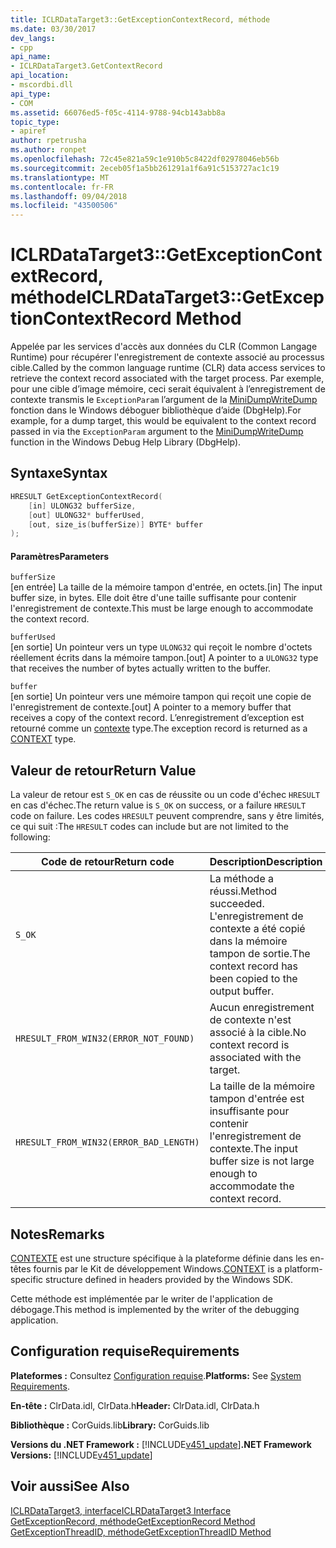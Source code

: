 ```yaml
---
title: ICLRDataTarget3::GetExceptionContextRecord, méthode
ms.date: 03/30/2017
dev_langs:
- cpp
api_name:
- ICLRDataTarget3.GetContextRecord
api_location:
- mscordbi.dll
api_type:
- COM
ms.assetid: 66076ed5-f05c-4114-9788-94cb143abb8a
topic_type:
- apiref
author: rpetrusha
ms.author: ronpet
ms.openlocfilehash: 72c45e821a59c1e910b5c8422df02978046eb56b
ms.sourcegitcommit: 2eceb05f1a5bb261291a1f6a91c5153727ac1c19
ms.translationtype: MT
ms.contentlocale: fr-FR
ms.lasthandoff: 09/04/2018
ms.locfileid: "43500506"
---
```

# <a name="iclrdatatarget3getexceptioncontextrecord-method"></a><span data-ttu-id="878d0-102">ICLRDataTarget3::GetExceptionContextRecord, méthode</span><span class="sxs-lookup"><span data-stu-id="878d0-102">ICLRDataTarget3::GetExceptionContextRecord Method</span></span>
<span data-ttu-id="878d0-103">Appelée par les services d'accès aux données du CLR (Common Langage Runtime) pour récupérer l'enregistrement de contexte associé au processus cible.</span><span class="sxs-lookup"><span data-stu-id="878d0-103">Called by the common language runtime (CLR) data access services to retrieve the context record associated with the target process.</span></span> <span data-ttu-id="878d0-104">Par exemple, pour une cible d’image mémoire, ceci serait équivalent à l’enregistrement de contexte transmis le `ExceptionParam` l’argument de la [MiniDumpWriteDump](/windows/desktop/api/minidumpapiset/nf-minidumpapiset-minidumpwritedump) fonction dans le Windows déboguer bibliothèque d’aide (DbgHelp).</span><span class="sxs-lookup"><span data-stu-id="878d0-104">For example, for a dump target, this would be equivalent to the context record passed in via the `ExceptionParam` argument to the [MiniDumpWriteDump](/windows/desktop/api/minidumpapiset/nf-minidumpapiset-minidumpwritedump) function in the Windows Debug Help Library (DbgHelp).</span></span>  
  
## <a name="syntax"></a><span data-ttu-id="878d0-105">Syntaxe</span><span class="sxs-lookup"><span data-stu-id="878d0-105">Syntax</span></span>  
  
```cpp  
HRESULT GetExceptionContextRecord(  
    [in] ULONG32 bufferSize,  
    [out] ULONG32* bufferUsed,  
    [out, size_is(bufferSize)] BYTE* buffer  
);  
```  
  
#### <a name="parameters"></a><span data-ttu-id="878d0-106">Paramètres</span><span class="sxs-lookup"><span data-stu-id="878d0-106">Parameters</span></span>  
 `bufferSize`  
 <span data-ttu-id="878d0-107">[en entrée] La taille de la mémoire tampon d'entrée, en octets.</span><span class="sxs-lookup"><span data-stu-id="878d0-107">[in] The input buffer size, in bytes.</span></span> <span data-ttu-id="878d0-108">Elle doit être d'une taille suffisante pour contenir l'enregistrement de contexte.</span><span class="sxs-lookup"><span data-stu-id="878d0-108">This must be large enough to accommodate the context record.</span></span>  
  
 `bufferUsed`  
 <span data-ttu-id="878d0-109">[en sortie] Un pointeur vers un type `ULONG32` qui reçoit le nombre d'octets réellement écrits dans la mémoire tampon.</span><span class="sxs-lookup"><span data-stu-id="878d0-109">[out] A pointer to a `ULONG32` type that receives the number of bytes actually written to the buffer.</span></span>  
  
 `buffer`  
 <span data-ttu-id="878d0-110">[en sortie] Un pointeur vers une mémoire tampon qui reçoit une copie de l'enregistrement de contexte.</span><span class="sxs-lookup"><span data-stu-id="878d0-110">[out] A pointer to a memory buffer that receives a copy of the context record.</span></span> <span data-ttu-id="878d0-111">L’enregistrement d’exception est retourné comme un [contexte](/windows/desktop/api/winnt/ns-winnt-_arm64_nt_context) type.</span><span class="sxs-lookup"><span data-stu-id="878d0-111">The exception record is returned as a [CONTEXT](/windows/desktop/api/winnt/ns-winnt-_arm64_nt_context) type.</span></span>  
  
## <a name="return-value"></a><span data-ttu-id="878d0-112">Valeur de retour</span><span class="sxs-lookup"><span data-stu-id="878d0-112">Return Value</span></span>  
 <span data-ttu-id="878d0-113">La valeur de retour est `S_OK` en cas de réussite ou un code d'échec `HRESULT` en cas d'échec.</span><span class="sxs-lookup"><span data-stu-id="878d0-113">The return value is `S_OK` on success, or a failure `HRESULT` code on failure.</span></span> <span data-ttu-id="878d0-114">Les codes `HRESULT` peuvent comprendre, sans y être limités, ce qui suit :</span><span class="sxs-lookup"><span data-stu-id="878d0-114">The `HRESULT` codes can include but are not limited to the following:</span></span>  
  
|<span data-ttu-id="878d0-115">Code de retour</span><span class="sxs-lookup"><span data-stu-id="878d0-115">Return code</span></span>|<span data-ttu-id="878d0-116">Description</span><span class="sxs-lookup"><span data-stu-id="878d0-116">Description</span></span>|  
|-----------------|-----------------|  
|`S_OK`|<span data-ttu-id="878d0-117">La méthode a réussi.</span><span class="sxs-lookup"><span data-stu-id="878d0-117">Method succeeded.</span></span> <span data-ttu-id="878d0-118">L'enregistrement de contexte a été copié dans la mémoire tampon de sortie.</span><span class="sxs-lookup"><span data-stu-id="878d0-118">The context record has been copied to the output buffer.</span></span>|  
|`HRESULT_FROM_WIN32(ERROR_NOT_FOUND)`|<span data-ttu-id="878d0-119">Aucun enregistrement de contexte n'est associé à la cible.</span><span class="sxs-lookup"><span data-stu-id="878d0-119">No context record is associated with the target.</span></span>|  
|`HRESULT_FROM_WIN32(ERROR_BAD_LENGTH)`|<span data-ttu-id="878d0-120">La taille de la mémoire tampon d'entrée est insuffisante pour contenir l'enregistrement de contexte.</span><span class="sxs-lookup"><span data-stu-id="878d0-120">The input buffer size is not large enough to accommodate the context record.</span></span>|  
  
## <a name="remarks"></a><span data-ttu-id="878d0-121">Notes</span><span class="sxs-lookup"><span data-stu-id="878d0-121">Remarks</span></span>  
 <span data-ttu-id="878d0-122">[CONTEXTE](/windows/desktop/api/winnt/ns-winnt-_arm64_nt_context) est une structure spécifique à la plateforme définie dans les en-têtes fournis par le Kit de développement Windows.</span><span class="sxs-lookup"><span data-stu-id="878d0-122">[CONTEXT](/windows/desktop/api/winnt/ns-winnt-_arm64_nt_context) is a platform-specific structure defined in headers provided by the Windows SDK.</span></span>  
  
 <span data-ttu-id="878d0-123">Cette méthode est implémentée par le writer de l'application de débogage.</span><span class="sxs-lookup"><span data-stu-id="878d0-123">This method is implemented by the writer of the debugging application.</span></span>  
  
## <a name="requirements"></a><span data-ttu-id="878d0-124">Configuration requise</span><span class="sxs-lookup"><span data-stu-id="878d0-124">Requirements</span></span>  
 <span data-ttu-id="878d0-125">**Plateformes :** Consultez [Configuration requise](../../../../docs/framework/get-started/system-requirements.md).</span><span class="sxs-lookup"><span data-stu-id="878d0-125">**Platforms:** See [System Requirements](../../../../docs/framework/get-started/system-requirements.md).</span></span>  
  
 <span data-ttu-id="878d0-126">**En-tête :** ClrData.idl, ClrData.h</span><span class="sxs-lookup"><span data-stu-id="878d0-126">**Header:** ClrData.idl, ClrData.h</span></span>  
  
 <span data-ttu-id="878d0-127">**Bibliothèque :** CorGuids.lib</span><span class="sxs-lookup"><span data-stu-id="878d0-127">**Library:** CorGuids.lib</span></span>  
  
 <span data-ttu-id="878d0-128">**Versions du .NET Framework :** [!INCLUDE[v451_update](../../../../includes/v451-update-md.md)]</span><span class="sxs-lookup"><span data-stu-id="878d0-128">**.NET Framework Versions:** [!INCLUDE[v451_update](../../../../includes/v451-update-md.md)]</span></span>  
  
## <a name="see-also"></a><span data-ttu-id="878d0-129">Voir aussi</span><span class="sxs-lookup"><span data-stu-id="878d0-129">See Also</span></span>  
 [<span data-ttu-id="878d0-130">ICLRDataTarget3, interface</span><span class="sxs-lookup"><span data-stu-id="878d0-130">ICLRDataTarget3 Interface</span></span>](../../../../docs/framework/unmanaged-api/debugging/iclrdatatarget3-interface.md)  
 [<span data-ttu-id="878d0-131">GetExceptionRecord, méthode</span><span class="sxs-lookup"><span data-stu-id="878d0-131">GetExceptionRecord Method</span></span>](../../../../docs/framework/unmanaged-api/debugging/iclrdatatarget3-getexceptionrecord-method.md)  
 [<span data-ttu-id="878d0-132">GetExceptionThreadID, méthode</span><span class="sxs-lookup"><span data-stu-id="878d0-132">GetExceptionThreadID Method</span></span>](../../../../docs/framework/unmanaged-api/debugging/iclrdatatarget3-getexceptionthreadid-method.md)
